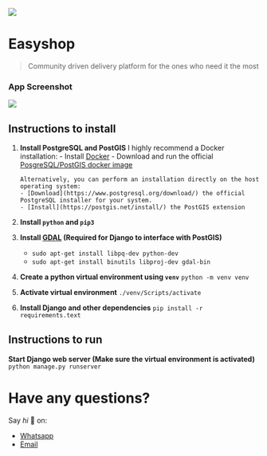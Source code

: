 ![](https://www.ashwinhariharan.tech/blog/thinking-of-building-a-contact-tracing-application-heres-what-you-can-do-instead/index.png)

# Easyshop

> Community driven delivery platform for the ones who need it the most

### App Screenshot

![](https://miro.medium.com/max/1835/1*ROFwy3bSYmWy39qLmlTZTw.png)

## Instructions to install

1.  **Install PostgreSQL and PostGIS**
    I highly recommend a Docker installation: - Install [Docker](https://docs.docker.com/get-docker/) - Download and run the official [PosgreSQL/PostGIS docker image](https://registry.hub.docker.com/r/postgis/postgis/)

        Alternatively, you can perform an installation directly on the host operating system:
        - [Download](https://www.postgresql.org/download/) the official PostgreSQL installer for your system.
        - [Install](https://postgis.net/install/) the PostGIS extension

2.  **Install `python` and `pip3`**

3.  **Install [GDAL](https://gdal.org/) (Required for Django to interface with PostGIS)**

    - `sudo apt-get install libpq-dev python-dev`
    - `sudo apt-get install binutils libproj-dev gdal-bin`

4.  **Create a python virtual environment using `venv`**
    `python -m venv venv`

5.  **Activate virtual environment**
    `./venv/Scripts/activate`

6.  **Install Django and other dependencies**
    `pip install -r requirements.text`

## Instructions to run

**Start Django web server (Make sure the virtual environment is activated)**
`python manage.py runserver`

# Have any questions?

Say _hi_ 👋 on:

- [Whatsapp](wa.me/+254774811916)
- [Email](mailto:your.bmuchemi55@gmail.com)
